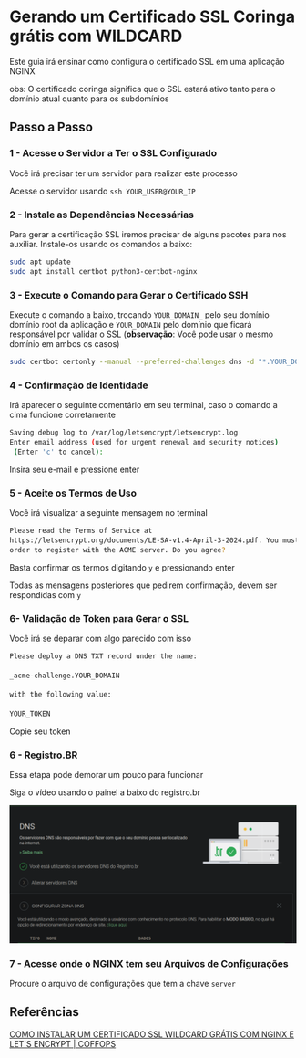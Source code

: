 # Gerando um Certificado SSL Coringa grátis com WILDCARD

Este guia irá ensinar como configura o certificado SSL em uma aplicação NGINX

obs: O certificado coringa significa que o SSL estará ativo tanto para o domínio atual quanto para os subdomínios

## Passo a Passo

### 1 -  Acesse o Servidor a Ter o SSL Configurado

Você irá precisar ter um servidor para realizar este processo

Acesse o servidor usando `ssh YOUR_USER@YOUR_IP
`

### 2 - Instale as Dependências Necessárias

Para gerar a certificação SSL iremos precisar de alguns pacotes para nos auxiliar. Instale-os usando os comandos a baixo:

```bash
sudo apt update
sudo apt install certbot python3-certbot-nginx
```

### 3 - Execute o Comando para Gerar o Certificado SSH

Execute o comando a baixo, trocando `YOUR_DOMAIN_` pelo seu domínio domínio root da aplicação e `YOUR_DOMAIN` pelo domínio que ficará responsável por validar o SSL (**observação**: Você pode usar o mesmo domínio em ambos os casos)

```bash
sudo certbot certonly --manual --preferred-challenges dns -d "*.YOUR_DOMAIN_" -d "YOUR_DOMAIN"
```

### 4 - Confirmação de Identidade

Irá aparecer o seguinte comentário em seu terminal, caso o comando a cima funcione corretamente

```bash
Saving debug log to /var/log/letsencrypt/letsencrypt.log
Enter email address (used for urgent renewal and security notices)
 (Enter 'c' to cancel): 
```

Insira seu e-mail e pressione enter

### 5 - Aceite os Termos de Uso

Você irá visualizar a seguinte mensagem no terminal

```bash
Please read the Terms of Service at
https://letsencrypt.org/documents/LE-SA-v1.4-April-3-2024.pdf. You must agree in
order to register with the ACME server. Do you agree?
```

Basta confirmar os termos digitando `y` e pressionando enter

Todas as mensagens posteriores que pedirem confirmação, devem ser respondidas com `y`

### 6- Validação de Token para Gerar o SSL

Você irá se deparar com algo parecido com isso

```bash
Please deploy a DNS TXT record under the name:

_acme-challenge.YOUR_DOMAIN

with the following value:

YOUR_TOKEN
```

Copie seu token

### 6 - Registro.BR

Essa etapa pode demorar um pouco para funcionar

Siga o vídeo usando o painel a baixo do registro.br

![Painel](../images/input-text-painel.png)

### 7 - Acesse onde o NGINX tem seu Arquivos de Configurações

Procure o arquivo de configurações que tem a chave `server`

## Referências

[COMO INSTALAR UM CERTIFICADO SSL WILDCARD GRÁTIS COM NGINX E LET'S ENCRYPT | COFFOPS](https://www.youtube.com/watch?v=NUIh3zsRwAI)
